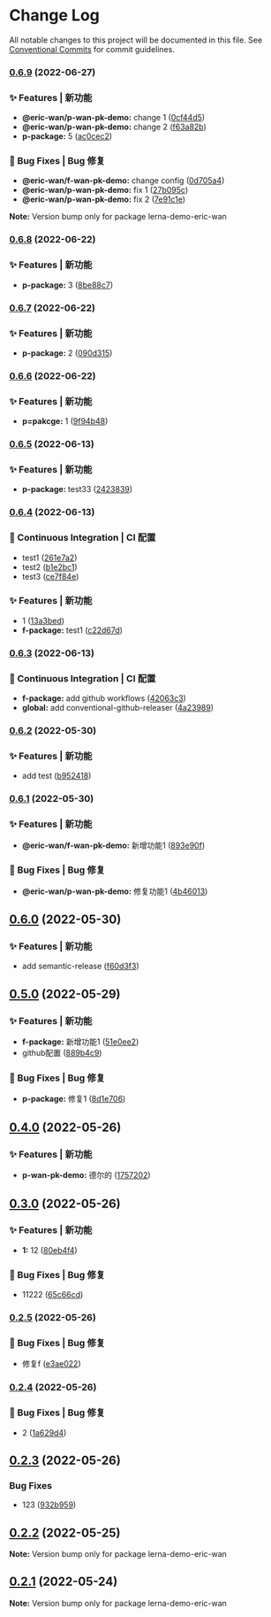 # Change Log

All notable changes to this project will be documented in this file.
See [Conventional Commits](https://conventionalcommits.org) for commit guidelines.

### [0.6.9](https://github.com/GOGOGOSIR/lerna-demo/compare/v0.6.8...v0.6.9) (2022-06-27)


### ✨ Features | 新功能

* **@eric-wan/p-wan-pk-demo:** change 1 ([0cf44d5](https://github.com/GOGOGOSIR/lerna-demo/commit/0cf44d5ea71a5899190b6f1db6b551f3313bd528))
* **@eric-wan/p-wan-pk-demo:** change 2 ([f63a82b](https://github.com/GOGOGOSIR/lerna-demo/commit/f63a82bb51a9cc0b6152b9ea2555125a10bd755e))
* **p-package:** 5 ([ac0cec2](https://github.com/GOGOGOSIR/lerna-demo/commit/ac0cec2cc1aaafd3250bfe76a3e5bfe520c7ce86))


### 🐛 Bug Fixes | Bug 修复

* **@eric-wan/f-wan-pk-demo:** change config ([0d705a4](https://github.com/GOGOGOSIR/lerna-demo/commit/0d705a40f6c033f6e629739f71ed9a64f8552581))
* **@eric-wan/p-wan-pk-demo:** fix 1 ([27b095c](https://github.com/GOGOGOSIR/lerna-demo/commit/27b095c3a5bc5581096bb26838ee06b21ff7dc3b))
* **@eric-wan/p-wan-pk-demo:** fix 2 ([7e91c1e](https://github.com/GOGOGOSIR/lerna-demo/commit/7e91c1e32514b7053784734be2b6a4168c69d420))





**Note:** Version bump only for package lerna-demo-eric-wan





### [0.6.8](https://github.com/GOGOGOSIR/lerna-demo/compare/v0.6.7...v0.6.8) (2022-06-22)


### ✨ Features | 新功能

* **p-package:** 3 ([8be88c7](https://github.com/GOGOGOSIR/lerna-demo/commit/8be88c7509a15720d55b0ff3e7ab81c2d066047e))



### [0.6.7](https://github.com/GOGOGOSIR/lerna-demo/compare/v0.6.6...v0.6.7) (2022-06-22)


### ✨ Features | 新功能

* **p-package:** 2 ([090d315](https://github.com/GOGOGOSIR/lerna-demo/commit/090d31520ce73db525fa9581a032574c047b1ef3))



### [0.6.6](https://github.com/GOGOGOSIR/lerna-demo/compare/v0.6.5...v0.6.6) (2022-06-22)


### ✨ Features | 新功能

* **p=pakcge:** 1 ([9f94b48](https://github.com/GOGOGOSIR/lerna-demo/commit/9f94b48115aace7a0976303cb32e81d8206324a5))



### [0.6.5](https://github.com/GOGOGOSIR/lerna-demo/compare/v0.6.4...v0.6.5) (2022-06-13)


### ✨ Features | 新功能

* **p-package:** test33 ([2423839](https://github.com/GOGOGOSIR/lerna-demo/commit/2423839fbfda3a0c927e8c516ed5ede9706441a7))



### [0.6.4](https://github.com/GOGOGOSIR/lerna-demo/compare/v0.6.3...v0.6.4) (2022-06-13)


### 👷 Continuous Integration | CI 配置

* test1 ([261e7a2](https://github.com/GOGOGOSIR/lerna-demo/commit/261e7a213fb6f3ab56d90149de7edef8db9a7e75))
* test2 ([b1e2bc1](https://github.com/GOGOGOSIR/lerna-demo/commit/b1e2bc145542544d521ad506adff792fc125308b))
* test3 ([ce7f84e](https://github.com/GOGOGOSIR/lerna-demo/commit/ce7f84e8ad8db01325d8cbfdaf738d54033c18af))


### ✨ Features | 新功能

* 1 ([13a3bed](https://github.com/GOGOGOSIR/lerna-demo/commit/13a3bed8f5c6c306cf4818e53f22916fa2ef866d))
* **f-package:** test1 ([c22d67d](https://github.com/GOGOGOSIR/lerna-demo/commit/c22d67d1bdb9300a25adf1fe1de6bb2049f71be7))



### [0.6.3](https://github.com/GOGOGOSIR/lerna-demo/compare/v0.6.2...v0.6.3) (2022-06-13)


### 👷 Continuous Integration | CI 配置

* **f-package:** add github workflows ([42063c3](https://github.com/GOGOGOSIR/lerna-demo/commit/42063c36029df91e20c5c810301530465e66a45e))
* **global:** add conventional-github-releaser ([4a23989](https://github.com/GOGOGOSIR/lerna-demo/commit/4a23989b90545ccd435e98e4c2b486d42c1b82da))



### [0.6.2](https://github.com/GOGOGOSIR/lerna-demo/compare/v0.6.1...v0.6.2) (2022-05-30)


### ✨ Features | 新功能

* add test ([b952418](https://github.com/GOGOGOSIR/lerna-demo/commit/b952418b54da4a35242b755bf39ce4795bbd972c))



### [0.6.1](https://github.com/GOGOGOSIR/lerna-demo/compare/v0.6.0...v0.6.1) (2022-05-30)


### ✨ Features | 新功能

* **@eric-wan/f-wan-pk-demo:** 新增功能1 ([893e90f](https://github.com/GOGOGOSIR/lerna-demo/commit/893e90f5c052548ace06b9e9213f3bb4bb8979ba))


### 🐛 Bug Fixes | Bug 修复

* **@eric-wan/p-wan-pk-demo:** 修复功能1 ([4b46013](https://github.com/GOGOGOSIR/lerna-demo/commit/4b4601301845f4a21205043de3f07c573c27bed0))



## [0.6.0](https://github.com/GOGOGOSIR/lerna-demo/compare/v0.5.0...v0.6.0) (2022-05-30)


### ✨ Features | 新功能

* add semantic-release ([f60d3f3](https://github.com/GOGOGOSIR/lerna-demo/commit/f60d3f3d325a41fe0690d1fd139be1cc81b78375))



## [0.5.0](https://github.com/GOGOGOSIR/lerna-demo/compare/v0.4.0...v0.5.0) (2022-05-29)


### ✨ Features | 新功能

* **f-package:** 新增功能1 ([51e0ee2](https://github.com/GOGOGOSIR/lerna-demo/commit/51e0ee26882d38fc8e25649212163314f5a7d6fb))
* github配置 ([889b4c9](https://github.com/GOGOGOSIR/lerna-demo/commit/889b4c9a94d9e8b629001fc4c0207930b9c636dd))


### 🐛 Bug Fixes | Bug 修复

* **p-package:** 修复1 ([8d1e706](https://github.com/GOGOGOSIR/lerna-demo/commit/8d1e706c41a3da4088c33e3c1cfe3d6d8202045b))



## [0.4.0](https://github.com/GOGOGOSIR/lerna-demo/compare/v0.3.0...v0.4.0) (2022-05-26)


### ✨ Features | 新功能

* **p-wan-pk-demo:** 德尔的 ([1757202](https://github.com/GOGOGOSIR/lerna-demo/commit/1757202613c847ed2152a70e18b78cb174b52c6d))



## [0.3.0](https://github.com/GOGOGOSIR/lerna-demo/compare/v0.2.5...v0.3.0) (2022-05-26)


### ✨ Features | 新功能

* **1:** 12 ([80eb4f4](https://github.com/GOGOGOSIR/lerna-demo/commit/80eb4f41140a15f35f61759cbf79653a258ba9e7))


### 🐛 Bug Fixes | Bug 修复

* 11222 ([65c66cd](https://github.com/GOGOGOSIR/lerna-demo/commit/65c66cdf8388c0419df620e280afd51b25979e1b))



### [0.2.5](https://github.com/GOGOGOSIR/lerna-demo/compare/v0.2.4...v0.2.5) (2022-05-26)


### 🐛 Bug Fixes | Bug 修复

* 修复f ([e3ae022](https://github.com/GOGOGOSIR/lerna-demo/commit/e3ae0229ca3c8c74e8e2182dc12b727015da790f))



### [0.2.4](https://github.com/GOGOGOSIR/lerna-demo/compare/v0.2.3...v0.2.4) (2022-05-26)


### 🐛 Bug Fixes | Bug 修复

* 2 ([1a629d4](https://github.com/GOGOGOSIR/lerna-demo/commit/1a629d4f08e3ba609e218af19c5ec082d9c06cb9))



## [0.2.3](https://github.com/GOGOGOSIR/lerna-demo/compare/v0.2.2...v0.2.3) (2022-05-26)


### Bug Fixes

* 123 ([932b959](https://github.com/GOGOGOSIR/lerna-demo/commit/932b959996daa290216cc655d02fbc2ba20f4441))





## [0.2.2](https://github.com/GOGOGOSIR/lerna-demo/compare/v0.2.1...v0.2.2) (2022-05-25)

**Note:** Version bump only for package lerna-demo-eric-wan





## [0.2.1](https://github.com/GOGOGOSIR/lerna-demo/compare/v0.2.0...v0.2.1) (2022-05-24)

**Note:** Version bump only for package lerna-demo-eric-wan
